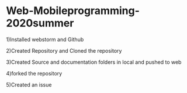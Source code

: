 # Web-Mobileprogramming-2020summer
1)Installed webstorm and Github 

2)Created Repository and Cloned the repository 

3)Created Source and documentation folders in local and pushed to web 

4)forked the repository 

5)Created an issue
